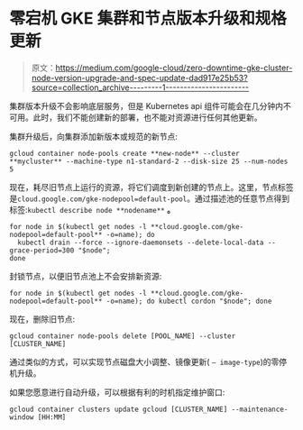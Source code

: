 # 零宕机 GKE 集群和节点版本升级和规格更新

> 原文：<https://medium.com/google-cloud/zero-downtime-gke-cluster-node-version-upgrade-and-spec-update-dad917e25b53?source=collection_archive---------1----------------------->

集群版本升级不会影响底层服务，但是 Kubernetes api 组件可能会在几分钟内不可用。此时，我们不能创建新的部署，也不能对资源进行任何其他更新。

集群升级后，向集群添加新版本或规范的新节点:

```
gcloud container node-pools create **new-node** --cluster **mycluster** --machine-type n1-standard-2 --disk-size 25 --num-nodes 5
```

现在，耗尽旧节点上运行的资源，将它们调度到新创建的节点上。这里，节点标签是`cloud.google.com/gke-nodepool=default-pool`。通过描述池的任意节点得到标签:`kubectl describe node **nodename**` **。**

```
for node in $(kubectl get nodes -l **cloud.google.com/gke-nodepool=default-pool** -o=name); do
  kubectl drain --force --ignore-daemonsets --delete-local-data --grace-period=300 "$node";
done
```

封锁节点，以便旧节点池上不会安排新资源:

```
for node in $(kubectl get nodes -l **cloud.google.com/gke-nodepool=default-pool** -o=name); do kubectl cordon "$node"; done
```

现在，删除旧节点:

```
gcloud container node-pools delete [POOL_NAME] --cluster [CLUSTER_NAME]
```

通过类似的方式，可以实现节点磁盘大小调整、镜像更新( `— image-type`)的零停机升级。

如果您愿意进行自动升级，可以根据有利的时机指定维护窗口:

```
gcloud container clusters update gcloud [CLUSTER_NAME] --maintenance-window [HH:MM]
```